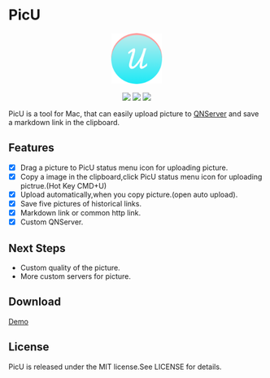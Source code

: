 
# PicU

<p align="center">

<img src="pic/2017022646287Icon_128x128@2x.png" alt="PicU" title="PicU" width="100" height="100"/>

</p>

<p align="center">


<img src="https://img.shields.io/badge/language-swift-red.svg" >
<img src="https://img.shields.io/badge/platform-mac%20os-lightgrey.svg" >
<a href="LICENSE"><img src="https://img.shields.io/badge/license-MIT-373737.svg" ></a>


</p>

PicU is a  tool for Mac, that can easily upload picture to [QNServer](http://www.qiniu.com/) and save a markdown link in the clipboard.

## Features

- [x] Drag a picture to PicU status menu icon for uploading picture.
- [x] Copy a image in the clipboard,click PicU status menu icon for uploading pictrue.(Hot Key CMD+U)
- [x] Upload automatically,when you copy picture.(open auto upload).
- [x] Save five pictures of historical links.
- [x] Markdown link or common http link.
- [x] Custom QNServer.

## Next Steps

- Custom quality of the picture.
- More custom servers for picture.

## Download

[Demo](http://lzqup.com)



## License

PicU is released under the MIT license.See LICENSE for details.

